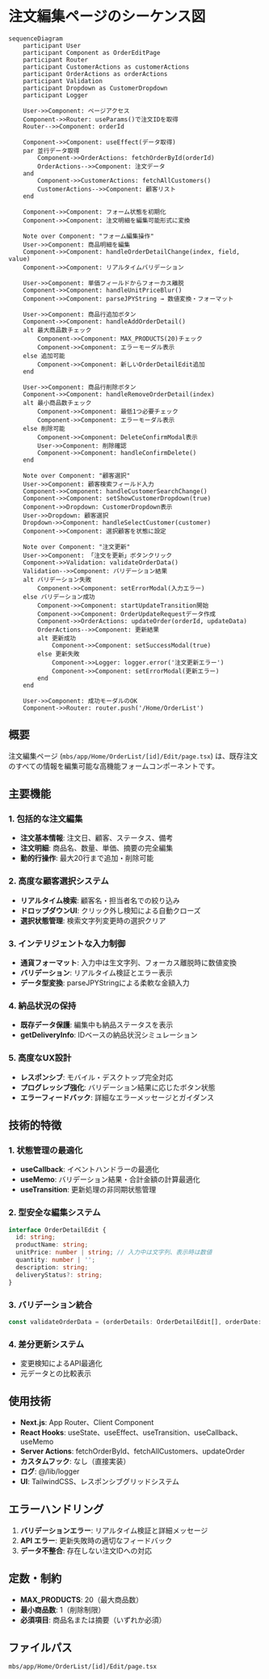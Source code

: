 # 注文編集ページのシーケンス図

```mermaid
sequenceDiagram
    participant User
    participant Component as OrderEditPage
    participant Router
    participant CustomerActions as customerActions
    participant OrderActions as orderActions
    participant Validation
    participant Dropdown as CustomerDropdown
    participant Logger

    User->>Component: ページアクセス
    Component->>Router: useParams()で注文IDを取得
    Router-->>Component: orderId

    Component->>Component: useEffect(データ取得)
    par 並行データ取得
        Component->>OrderActions: fetchOrderById(orderId)
        OrderActions-->>Component: 注文データ
    and
        Component->>CustomerActions: fetchAllCustomers()
        CustomerActions-->>Component: 顧客リスト
    end

    Component->>Component: フォーム状態を初期化
    Component->>Component: 注文明細を編集可能形式に変換

    Note over Component: "フォーム編集操作"
    User->>Component: 商品明細を編集
    Component->>Component: handleOrderDetailChange(index, field, value)
    Component->>Component: リアルタイムバリデーション

    User->>Component: 単価フィールドからフォーカス離脱
    Component->>Component: handleUnitPriceBlur()
    Component->>Component: parseJPYString → 数値変換・フォーマット

    User->>Component: 商品行追加ボタン
    Component->>Component: handleAddOrderDetail()
    alt 最大商品数チェック
        Component->>Component: MAX_PRODUCTS(20)チェック
        Component->>Component: エラーモーダル表示
    else 追加可能
        Component->>Component: 新しいOrderDetailEdit追加
    end

    User->>Component: 商品行削除ボタン
    Component->>Component: handleRemoveOrderDetail(index)
    alt 最小商品数チェック
        Component->>Component: 最低1つ必要チェック
        Component->>Component: エラーモーダル表示
    else 削除可能
        Component->>Component: DeleteConfirmModal表示
        User->>Component: 削除確認
        Component->>Component: handleConfirmDelete()
    end

    Note over Component: "顧客選択"
    User->>Component: 顧客検索フィールド入力
    Component->>Component: handleCustomerSearchChange()
    Component->>Component: setShowCustomerDropdown(true)
    Component->>Dropdown: CustomerDropdown表示
    User->>Dropdown: 顧客選択
    Dropdown->>Component: handleSelectCustomer(customer)
    Component->>Component: 選択顧客を状態に設定

    Note over Component: "注文更新"
    User->>Component: 「注文を更新」ボタンクリック
    Component->>Validation: validateOrderData()
    Validation-->>Component: バリデーション結果
    alt バリデーション失敗
        Component->>Component: setErrorModal(入力エラー)
    else バリデーション成功
        Component->>Component: startUpdateTransition開始
        Component->>Component: OrderUpdateRequestデータ作成
        Component->>OrderActions: updateOrder(orderId, updateData)
        OrderActions-->>Component: 更新結果
        alt 更新成功
            Component->>Component: setSuccessModal(true)
        else 更新失敗
            Component->>Logger: logger.error('注文更新エラー')
            Component->>Component: setErrorModal(更新エラー)
        end
    end

    User->>Component: 成功モーダルのOK
    Component->>Router: router.push('/Home/OrderList')
```

## 概要

注文編集ページ (`mbs/app/Home/OrderList/[id]/Edit/page.tsx`) は、既存注文のすべての情報を編集可能な高機能フォームコンポーネントです。

## 主要機能

### 1. 包括的な注文編集
- **注文基本情報**: 注文日、顧客、ステータス、備考
- **注文明細**: 商品名、数量、単価、摘要の完全編集
- **動的行操作**: 最大20行まで追加・削除可能

### 2. 高度な顧客選択システム
- **リアルタイム検索**: 顧客名・担当者名での絞り込み
- **ドロップダウンUI**: クリック外し検知による自動クローズ
- **選択状態管理**: 検索文字列変更時の選択クリア

### 3. インテリジェントな入力制御
- **通貨フォーマット**: 入力中は生文字列、フォーカス離脱時に数値変換
- **バリデーション**: リアルタイム検証とエラー表示
- **データ型変換**: parseJPYStringによる柔軟な金額入力

### 4. 納品状況の保持
- **既存データ保護**: 編集中も納品ステータスを表示
- **getDeliveryInfo**: IDベースの納品状況シミュレーション

### 5. 高度なUX設計
- **レスポンシブ**: モバイル・デスクトップ完全対応
- **プログレッシブ強化**: バリデーション結果に応じたボタン状態
- **エラーフィードバック**: 詳細なエラーメッセージとガイダンス

## 技術的特徴

### 1. 状態管理の最適化
- **useCallback**: イベントハンドラーの最適化
- **useMemo**: バリデーション結果・合計金額の計算最適化
- **useTransition**: 更新処理の非同期状態管理

### 2. 型安全な編集システム
```typescript
interface OrderDetailEdit {
  id: string;
  productName: string;
  unitPrice: number | string; // 入力中は文字列、表示時は数値
  quantity: number | '';
  description: string;
  deliveryStatus?: string;
}
```

### 3. バリデーション統合
```typescript
const validateOrderData = (orderDetails: OrderDetailEdit[], orderDate: string, customerId: string): ValidationResult
```

### 4. 差分更新システム
- 変更検知によるAPI最適化
- 元データとの比較表示

## 使用技術

- **Next.js**: App Router、Client Component
- **React Hooks**: useState、useEffect、useTransition、useCallback、useMemo
- **Server Actions**: fetchOrderById、fetchAllCustomers、updateOrder
- **カスタムフック**: なし（直接実装）
- **ログ**: @/lib/logger
- **UI**: TailwindCSS、レスポンシブグリッドシステム

## エラーハンドリング

1. **バリデーションエラー**: リアルタイム検証と詳細メッセージ
2. **API エラー**: 更新失敗時の適切なフィードバック
3. **データ不整合**: 存在しない注文IDへの対応

## 定数・制約

- **MAX_PRODUCTS**: 20（最大商品数）
- **最小商品数**: 1（削除制限）
- **必須項目**: 商品名または摘要（いずれか必須）

## ファイルパス
`mbs/app/Home/OrderList/[id]/Edit/page.tsx`